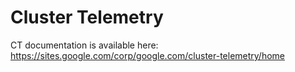 # Cluster Telemetry

CT documentation is available here:
https://sites.google.com/corp/google.com/cluster-telemetry/home
